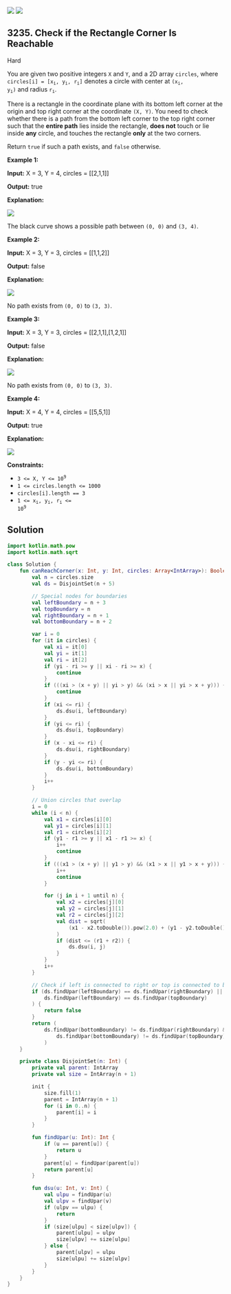 [![](https://img.shields.io/github/stars/javadev/LeetCode-in-Kotlin?label=Stars&style=flat-square)](https://github.com/javadev/LeetCode-in-Kotlin)
[![](https://img.shields.io/github/forks/javadev/LeetCode-in-Kotlin?label=Fork%20me%20on%20GitHub%20&style=flat-square)](https://github.com/javadev/LeetCode-in-Kotlin/fork)

## 3235\. Check if the Rectangle Corner Is Reachable

Hard

You are given two positive integers `X` and `Y`, and a 2D array `circles`, where <code>circles[i] = [x<sub>i</sub>, y<sub>i</sub>, r<sub>i</sub>]</code> denotes a circle with center at <code>(x<sub>i</sub>, y<sub>i</sub>)</code> and radius <code>r<sub>i</sub></code>.

There is a rectangle in the coordinate plane with its bottom left corner at the origin and top right corner at the coordinate `(X, Y)`. You need to check whether there is a path from the bottom left corner to the top right corner such that the **entire path** lies inside the rectangle, **does not** touch or lie inside **any** circle, and touches the rectangle **only** at the two corners.

Return `true` if such a path exists, and `false` otherwise.

**Example 1:**

**Input:** X = 3, Y = 4, circles = \[\[2,1,1]]

**Output:** true

**Explanation:**

![](https://assets.leetcode.com/uploads/2024/05/18/example2circle1.png)

The black curve shows a possible path between `(0, 0)` and `(3, 4)`.

**Example 2:**

**Input:** X = 3, Y = 3, circles = \[\[1,1,2]]

**Output:** false

**Explanation:**

![](https://assets.leetcode.com/uploads/2024/05/18/example1circle.png)

No path exists from `(0, 0)` to `(3, 3)`.

**Example 3:**

**Input:** X = 3, Y = 3, circles = \[\[2,1,1],[1,2,1]]

**Output:** false

**Explanation:**

![](https://assets.leetcode.com/uploads/2024/05/18/example0circle.png)

No path exists from `(0, 0)` to `(3, 3)`.

**Example 4:**

**Input:** X = 4, Y = 4, circles = \[\[5,5,1]]

**Output:** true

**Explanation:**

![](https://assets.leetcode.com/uploads/2024/07/31/rectangleexample5.png)

**Constraints:**

*   <code>3 <= X, Y <= 10<sup>9</sup></code>
*   `1 <= circles.length <= 1000`
*   `circles[i].length == 3`
*   <code>1 <= x<sub>i</sub>, y<sub>i</sub>, r<sub>i</sub> <= 10<sup>9</sup></code>

## Solution

```kotlin
import kotlin.math.pow
import kotlin.math.sqrt

class Solution {
    fun canReachCorner(x: Int, y: Int, circles: Array<IntArray>): Boolean {
        val n = circles.size
        val ds = DisjointSet(n + 5)

        // Special nodes for boundaries
        val leftBoundary = n + 3
        val topBoundary = n
        val rightBoundary = n + 1
        val bottomBoundary = n + 2

        var i = 0
        for (it in circles) {
            val xi = it[0]
            val yi = it[1]
            val ri = it[2]
            if (yi - ri >= y || xi - ri >= x) {
                continue
            }
            if (((xi > (x + y) || yi > y) && (xi > x || yi > x + y))) {
                continue
            }
            if (xi <= ri) {
                ds.dsu(i, leftBoundary)
            }
            if (yi <= ri) {
                ds.dsu(i, topBoundary)
            }
            if (x - xi <= ri) {
                ds.dsu(i, rightBoundary)
            }
            if (y - yi <= ri) {
                ds.dsu(i, bottomBoundary)
            }
            i++
        }

        // Union circles that overlap
        i = 0
        while (i < n) {
            val x1 = circles[i][0]
            val y1 = circles[i][1]
            val r1 = circles[i][2]
            if (y1 - r1 >= y || x1 - r1 >= x) {
                i++
                continue
            }
            if (((x1 > (x + y) || y1 > y) && (x1 > x || y1 > x + y))) {
                i++
                continue
            }

            for (j in i + 1 until n) {
                val x2 = circles[j][0]
                val y2 = circles[j][1]
                val r2 = circles[j][2]
                val dist = sqrt(
                    (x1 - x2.toDouble()).pow(2.0) + (y1 - y2.toDouble()).pow(2.0),
                )
                if (dist <= (r1 + r2)) {
                    ds.dsu(i, j)
                }
            }
            i++
        }

        // Check if left is connected to right or top is connected to bottom
        if (ds.findUpar(leftBoundary) == ds.findUpar(rightBoundary) ||
            ds.findUpar(leftBoundary) == ds.findUpar(topBoundary)
        ) {
            return false
        }
        return (
            ds.findUpar(bottomBoundary) != ds.findUpar(rightBoundary) &&
                ds.findUpar(bottomBoundary) != ds.findUpar(topBoundary)
            )
    }

    private class DisjointSet(n: Int) {
        private val parent: IntArray
        private val size = IntArray(n + 1)

        init {
            size.fill(1)
            parent = IntArray(n + 1)
            for (i in 0..n) {
                parent[i] = i
            }
        }

        fun findUpar(u: Int): Int {
            if (u == parent[u]) {
                return u
            }
            parent[u] = findUpar(parent[u])
            return parent[u]
        }

        fun dsu(u: Int, v: Int) {
            val ulpu = findUpar(u)
            val ulpv = findUpar(v)
            if (ulpv == ulpu) {
                return
            }
            if (size[ulpu] < size[ulpv]) {
                parent[ulpu] = ulpv
                size[ulpv] += size[ulpu]
            } else {
                parent[ulpv] = ulpu
                size[ulpu] += size[ulpv]
            }
        }
    }
}
```